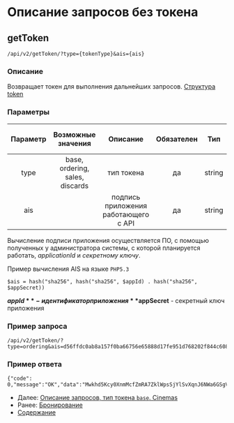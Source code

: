Описание запросов без токена
============================
getToken
--------
 
`/api/v2/getToken/?type={tokenType}&ais={ais}`
 
### Описание

Возвращает токен для выполнения дальнейших запросов. [Структура token](replies/token)

### Параметры
| Параметр |        Возможные значения       |                         Описание        | Обязателен |   Тип  | Значение по умолчанию |
|:--------:|:-------------------------------:|:---------------------------------------:|:----------:|:------:|:---------------------:|
|   type   | base, ordering, sales, discards |                        тип токена       |     да     | string |          base         |
|    ais   |                                 | подпись приложения работающего с API    |     да     | string |                       |

Вычисление подписи приложения осуществляется ПО, с помощью полученных у администратора системы, с которой планируется работать, _applicationId_ и _секретному ключу_.
 
Пример вычисления AIS на языке `PHP5.3`

```
$ais = hash("sha256", hash("sha256", $appId) . hash("sha256", $appSecret))
```

**$appId** - идентификатор приложения  
**$appSecret** - секретный ключ приложения

### Пример запроса
```
/api/v2/getToken/?type=ordering&ais=d56ffdc0ab8a157f0ba66756e65888d17fe951d768202f844c608a15926cc506
```

### Пример ответа
```
{"code":
0,"message":"OK","data":"Mwkhd5Kcy0XnmMcfZmRA7ZklWpsSjYlSvXqnJ6NWa6GSgVz3xOpHm4pOezYgYmJ5vDIgGEWqQxzroRyTIuWqJlrgFWV76WUgqszCPLLNNe0TvboQy2ds9eKx5idXrg7I"}
```

* Далее: [Описание запросов, тип токена `base`. Cinemas](common/cinemas)
* Ранее: [Бронирование](ordering)
* [Содержание](index)
